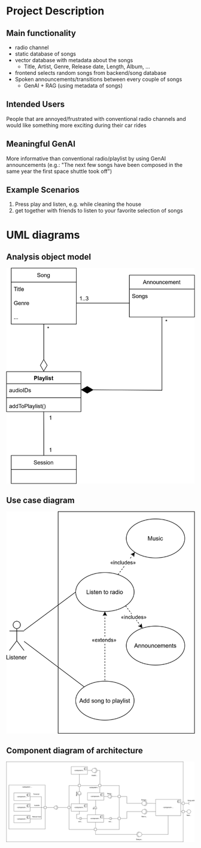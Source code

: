 # Project Description
## Main functionality

- radio channel
- static database of songs
- vector database with metadata about the songs
  - Title, Artist, Genre, Release date, Length, Album, ...
- frontend selects random songs from backend/song database
- Spoken announcements/transitions between every couple of songs
  - GenAI + RAG (using metadata of songs)

## Intended Users

People that are annoyed/frustrated with conventional radio channels and
would like something more exciting during their car rides

## Meaningful GenAI

More informative than conventional radio/playlist by using GenAI announcements (e.g.:
"The next few songs have been composed in the same year the first space shuttle took
off")

## Example Scenarios

1. Press play and listen, e.g. while cleaning the house
2. get together with friends to listen to your favorite selection of songs

# UML diagrams

## Analysis object model

![object model](./documentation/UML%20diagrams/analysis_object.svg)

## Use case diagram

![use cases](./documentation/UML%20diagrams/use_case.svg)

## Component diagram of architecture

![component architecture](./documentation/UML%20diagrams/components.svg)